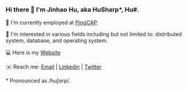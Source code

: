### Hi there 👋 I'm Jinhao Hu, aka HuSharp\*, Hu#.

🏢 I'm currently employed at [PingCAP](https://github.com/pingcap).

🧗 I'm interested in various fields including but not limited to: distributed system, database, and operating system.

💻 Here is my [Website](husharp.today)

✉️ Reach me: [Email](mailto:ihusharp@gmail.com) | [Linkedin](https://www.linkedin.com/in/jinhao-hu-656035201/) | [Twitter](https://twitter.com/_HuSharp_)

\* Pronounced as /huʃɑrp/.
